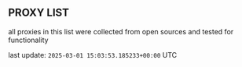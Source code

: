 ## PROXY LIST

all proxies in this list were collected from open sources and tested for functionality

last update: `2025-03-01 15:03:53.185233+00:00` UTC